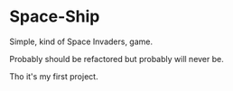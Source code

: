 # Space-Ship
Simple, kind of Space Invaders, game.

Probably should be refactored but probably will never be.

Tho it's my first project.
